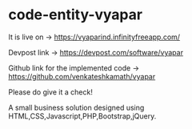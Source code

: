 # code-entity-vyapar

It is live on -> https://vyaparind.infinityfreeapp.com/ 

Devpost link -> https://devpost.com/software/vyapar

Github link for the implemented code -> https://github.com/venkateshkamath/vyapar

Please do give it a check!

A small business solution designed using HTML,CSS,Javascript,PHP,Bootstrap,jQuery.
